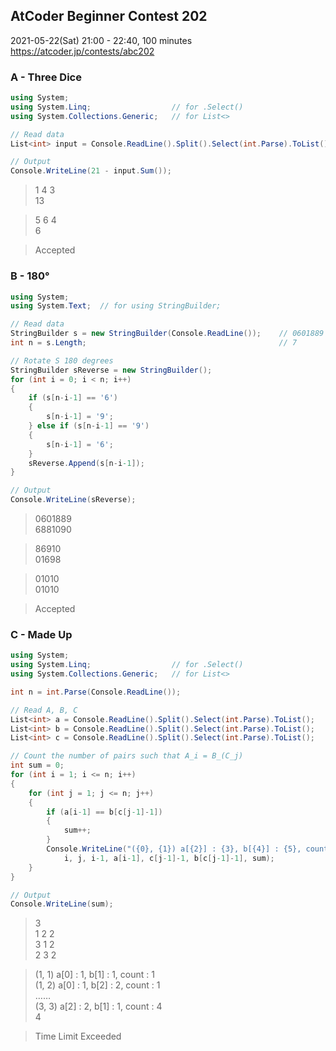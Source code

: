 ## AtCoder Beginner Contest 202
2021-05-22(Sat) 21:00 - 22:40, 100 minutes  
https://atcoder.jp/contests/abc202


### A - Three Dice

```cs
using System;
using System.Linq;                  // for .Select()
using System.Collections.Generic;   // for List<>
```

```cs
// Read data
List<int> input = Console.ReadLine().Split().Select(int.Parse).ToList();

// Output
Console.WriteLine(21 - input.Sum());
```

> 1 4 3  
> 13

> 5 6 4  
> 6

> Accepted


### B - 180°

```cs
using System;
using System.Text;  // for using StringBuilder;
```

```cs
// Read data
StringBuilder s = new StringBuilder(Console.ReadLine());    // 0601889
int n = s.Length;                                           // 7

// Rotate S 180 degrees
StringBuilder sReverse = new StringBuilder();
for (int i = 0; i < n; i++)
{
    if (s[n-i-1] == '6')
    {
        s[n-i-1] = '9';
    } else if (s[n-i-1] == '9')
    {
        s[n-i-1] = '6';
    }
    sReverse.Append(s[n-i-1]);
}

// Output
Console.WriteLine(sReverse);
```

> 0601889  
> 6881090

> 86910  
> 01698

> 01010  
> 01010

> Accepted


### C - Made Up

```cs
using System;
using System.Linq;                  // for .Select()
using System.Collections.Generic;   // for List<>
```

```cs
int n = int.Parse(Console.ReadLine());                                  // 3

// Read A, B, C
List<int> a = Console.ReadLine().Split().Select(int.Parse).ToList();    // A
List<int> b = Console.ReadLine().Split().Select(int.Parse).ToList();    // B
List<int> c = Console.ReadLine().Split().Select(int.Parse).ToList();    // C

// Count the number of pairs such that A_i = B_(C_j)
int sum = 0;
for (int i = 1; i <= n; i++)                                            // only 3 rows of A, B, C
{
    for (int j = 1; j <= n; j++)                                        // A1, A2, ..., An
    {
        if (a[i-1] == b[c[j-1]-1])
        {
            sum++;
        }
        Console.WriteLine("({0}, {1}) a[{2}] : {3}, b[{4}] : {5}, count : {6}",
            i, j, i-1, a[i-1], c[j-1]-1, b[c[j-1]-1], sum);             // test
    }
}

// Output
Console.WriteLine(sum);
```

> 3  
> 1 2 2  
> 3 1 2  
> 2 3 2

> (1, 1) a[0] : 1, b[1] : 1, count : 1  
> (1, 2) a[0] : 1, b[2] : 2, count : 1  
> ……  
> (3, 3) a[2] : 2, b[1] : 1, count : 4  
> 4

> Time Limit Exceeded